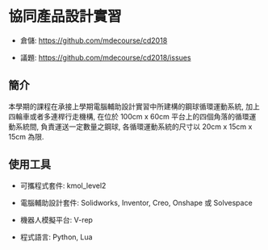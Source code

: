 協同產品設計實習
===

- 倉儲: https://github.com/mdecourse/cd2018

- 議題: https://github.com/mdecourse/cd2018/issues

## 簡介

本學期的課程在承接上學期電腦輔助設計實習中所建構的鋼球循環運動系統, 加上四輪車或者多連桿行走機構, 在位於 100cm x 60cm 平台上的四個角落的循環運動系統間, 負責運送一定數量之鋼球, 各循環運動系統的尺寸以 20cm x 15cm x 15cm 為限.

## 使用工具

- 可攜程式套件: kmol_level2

- 電腦輔助設計套件: Solidworks, Inventor, Creo, Onshape 或 Solvespace

- 機器人模擬平台: V-rep

- 程式語言: Python, Lua
